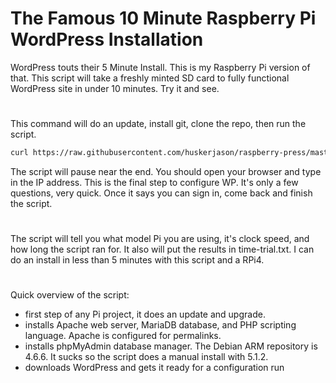 # The Famous 10 Minute Raspberry Pi WordPress Installation
WordPress touts their 5 Minute Install. This is my Raspberry Pi version of that. This script will take a freshly minted SD card to fully functional WordPress site in under 10 minutes. Try it and see.
#
This command will do an update, install git, clone the repo, then run the script.
~~~bash
curl https://raw.githubusercontent.com/huskerjason/raspberry-press/master/install.sh | sh
~~~
The script will pause near the end. You should open your browser and type in the IP address. This is the final step to configure WP. It's only a few questions, very quick. Once it says you can sign in, come back and finish the script.
#
The script will tell you what model Pi you are using, it's clock speed, and how long the script ran for. It also will put the results in time-trial.txt. I can do an install in less than 5 minutes with this script and a RPi4.
#
Quick overview of the script:
- first step of any Pi project, it does an update and upgrade.
- installs Apache web server, MariaDB database, and PHP scripting language. Apache is configured for permalinks.
- installs phpMyAdmin database manager. The Debian ARM repository is 4.6.6. It sucks so the script does a manual install with 5.1.2.
- downloads WordPress and gets it ready for a configuration run
